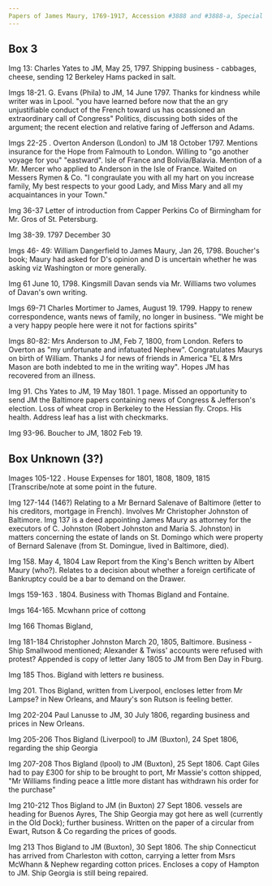 ```yaml
---
Papers of James Maury, 1769-1917, Accession #3888 and #3888-a, Special Collections, University of Virginia Library, Charlottesville, Va.
---
```


## Box 3

Img 13: Charles Yates to JM, May 25, 1797. Shipping business - cabbages, cheese, sending 12 Berkeley Hams packed in salt. 

Imgs 18-21. G. Evans (Phila) to JM, 14 June 1797. Thanks for kindness while writer was in Lpool. "you have learned before now that the an gry unjustifiable conduct of the French toward us has ocassioned an extraordinary call of Congress" Politics, discussing both sides of the argument; the recent election and relative faring of Jefferson and Adams. 

Imgs 22-25 . Overton Anderson (London) to JM 18 October 1797. Mentions insurance for the Hope from Falmouth to London. Willing to "go another voyage for you" "eastward". Isle of France and Bolivia/Balavia. Mention of a Mr. Mercer who applied to Anderson in the Isle of France. Waited on Messers Rymen & Co. "I congraulate you with all my hart on you increase family, My best respects to your good Lady, and Miss Mary and all my acquaintances in your Town." 

Img 36-37 Letter of introduction from Capper Perkins Co of Birmingham for Mr. Gros of St. Petersburg. 

Img 38-39. 1797 December 30 

Imgs 46- 49: William Dangerfield to James Maury, Jan 26, 1798. Boucher's book; Maury had asked for D's opinion and D is uncertain whether he was asking viz Washington or more generally. 

Img 61 June 10, 1798. Kingsmill Davan sends via Mr. Williams two volumes of Davan's own writing.

Imgs 69-71 Charles Mortimer to James, August 19. 1799. Happy to renew correspondence, wants news of family, no longer in business. "We might be a very happy people here were it not for factions spirits" 

Imgs 80-82: Mrs Anderson to JM, Feb 7, 1800,  from London. Refers to Overton as "my unfortunate and infatuated Nephew". Congratulates Maurys on birth of William. Thanks J for news of friends in America "EL & Mrs Mason are both indebted to me in the writing way". Hopes JM has recovered from an illness.

Img 91. Chs Yates to JM, 19 May 1801. 1 page. Missed an opportunity to send JM the Baltimore papers containing news of Congress & Jefferson's election. Loss of wheat crop in Berkeley to the Hessian fly. Crops. His health. Address leaf has a list with checkmarks.

Img 93-96. Boucher to JM, 1802 Feb 19.

## Box Unknown (3?)
Images 105-122 . House Expenses for 1801, 1808, 1809, 1815 [Transcribe/note at some point in the future. 

Img 127-144 (146?) Relating to a Mr Bernard Salenave of Baltimore (letter to his creditors, mortgage in French). Involves Mr Christopher Johnston of Baltimore. Img 137 is a deed appointing James Maury as attorney for the executors of C. Johnston (Robert Johnston and Maria S. Johnston) in matters concerning the estate of lands on St. Domingo which were property of Bernard Salenave (from St. Domingue, lived in Baltimore, died). 

Img 158. May 4, 1804 Law Report from the King's Bench written by Albert Maury (who?). Relates to a decision about whether a foreign certificate of Bankruptcy could be a bar to demand on the Drawer.

Imgs 159-163 . 1804. Business with Thomas Bigland and Fontaine.

Imgs 164-165. Mcwhann price of cottong

Img 166 Thomas Bigland, 

Img 181-184  Christopher Johnston March 20, 1805, Baltimore. Business - Ship Smallwood mentioned; Alexander & Twiss' accounts were refused with protest? Appended is copy of letter Jany 1805 to JM from Ben Day in Fburg. 

Img 185 Thos. Bigland with letters re business. 

Img 201. Thos Bigland, written from Liverpool, encloses letter from Mr Lampse? in New Orleans, and Maury's son Rutson is feeling better. 

Img 202-204 Paul Lanusse to JM, 30 July 1806, regarding business and prices in New Orleans. 

Img 205-206 Thos Bigland (Liverpool) to JM (Buxton), 24 Spet 1806, regarding the ship Georgia

Img 207-208 Thos Bigland (lpool) to JM (Buxton), 25 Sept 1806. Capt Giles had to pay £300 for ship to be brought to port, Mr Massie's cotton shipped, "Mr Williams finding peace a little more distant has withdrawn his order for the purchase" 

Img 210-212 Thos Bigland to JM (in Buxton) 27 Sept 1806. vessels are heading for Buenos Ayres, The Ship Georgia may got here as well (currently in the Old Dock); further business. Written on the paper of a circular from Ewart, Rutson & Co regarding the prices of goods. 

Img 213 Thos Bigland to JM (Buxton), 30 Sept 1806. The ship Connecticut has arrived from Charleston with cotton, carrying a letter from Msrs McWhann & Nephew regarding cotton prices. Encloses a copy of Hampton to JM. Ship Georgia is still being repaired.



